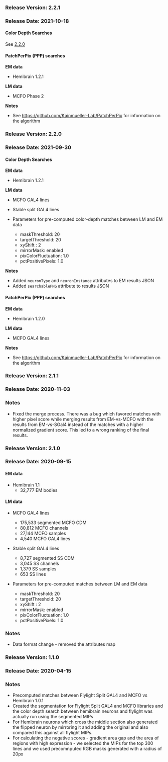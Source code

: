 ### Release Version: 2.2.1

### Release Date: 2021-10-18

#### Color Depth Searches

See [2.2.0](###Release-Version:-2.2.0)

#### PatchPerPix (PPP) searches
**EM data**
* Hemibrain 1.2.1

**LM data**
* MCFO Phase 2

**Notes**
* See https://github.com/Kainmueller-Lab/PatchPerPix for information on the algorithm

### Release Version: 2.2.0

### Release Date: 2021-09-30

#### Color Depth Searches

**EM data**
* Hemibrain 1.2.1

**LM data**
* MCFO GAL4 lines
* Stable split GAL4 lines

* Parameters for pre-computed color-depth matches between LM and EM data 
    * maskThreshold: 20
    * targetThreshold: 20
    * xyShift : 2
    * mirrorMask: enabled
    * pixColorFluctuation: 1.0
    * pctPositivePixels: 1.0

**Notes** 
* Added `neuronType` and `neuronInstance` attributes to EM results JSON
* Added `searchablePNG` attribute to results JSON

#### PatchPerPix (PPP) searches
**EM data**
* Hemibrain 1.2.0

**LM data**
* MCFO GAL4 lines

**Notes**
* See https://github.com/Kainmueller-Lab/PatchPerPix for information on the algorithm


### Release Version: 2.1.1

### Release Date: 2020-11-03

### Notes

* Fixed the merge process. There was a bug which favored matches with higher pixel score
while merging results from EM-vs-MCFO with the results from EM-vs-SGal4 instead of the matches 
with a higher normalized gradient score. This led to a wrong ranking of the final results.
 
### Release Version: 2.1.0

### Release Date: 2020-09-15

#### EM data
* Hemibrain 1.1
    * 32,777 EM bodies

#### LM data
* MCFO GAL4 lines
   * 175,533 segmented MCFO CDM
   * 80,812 MCFO channels
   * 27,144 MCFO samples
   * 4,540 MCFO GAL4 lines

* Stable split GAL4 lines
   * 8,727 segmented SS CDM
   * 3,045 SS channels
   * 1,379 SS samples
   * 653 SS lines

* Parameters for pre-computed matches between LM and EM data 
    * maskThreshold: 20
    * targetThreshold: 20
    * xyShift : 2
    * mirrorMask: enabled
    * pixColorFluctuation: 1.0
    * pctPositivePixels: 1.0


### Notes
* Data format change - removed the attributes map


### Release Version: 1.1.0

### Release Date: 2020-04-15

### Notes
* Precomputed matches between Flylight Split GAL4 and MCFO vs Hemibrain 1.0.1
* Created the segmentation for Flylight Split GAL4 and MCFO libraries and
the color depth search between hemibrain neurons and flylight was actually run
using the segmented MIPs
* For Hemibrain neurons which cross the middle section also
generated the flipped neuron by mirroring it and adding the original
and also compared this against all flylight MIPs.
* For calculating the negative scores - gradient area gap 
and the area of regions with high expression - we selected the MIPs for the top 300 lines
and we used precomnputed RGB masks generated with a radius of 20px
